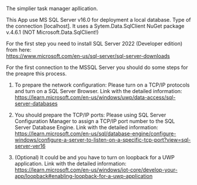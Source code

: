 The simplier task manager apllication.

This App use MS SQL Server v16.0 for deployment a local database.
Type of the connection [localhost]. 
It uses a Sytem.Data.SqlClient NuGet package v.4.6.1 (NOT Microsoft.Data.SqlClient!)

For the first step you need to install SQL Server 2022 (Developer edition) from here:    
   https://www.microsoft.com/en-us/sql-server/sql-server-downloads

For the first connection to the MSSQL Server you should do some steps for the preapre this process.

1. To prepare the network configuration:
   Please turn on a TCP/IP protocols and turn on a SQL Server Browser. Link with the detailed information:  
   https://learn.microsoft.com/en-us/windows/uwp/data-access/sql-server-databases

2. You should prepare the TCP/IP ports:
  Please using SQL Server Configuration Manager 
  to assign a TCP/IP port number to the SQL Server Database Engine. Link with the detailed information:  
  https://learn.microsoft.com/en-us/sql/database-engine/configure-windows/configure-a-server-to-listen-on-a-specific-tcp-port?view=sql-server-ver16
  
3. (Optional) It could be and you have to turn on loopback for a UWP application. 
  Link with the detailed information: 
  https://learn.microsoft.com/en-us/windows/iot-core/develop-your-app/loopback#enabling-loopback-for-a-uwp-application



